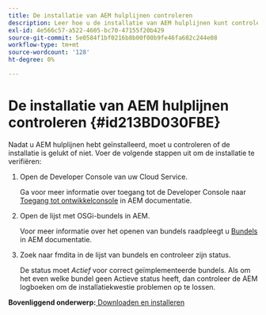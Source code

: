 ```yaml
---
title: De installatie van AEM hulplijnen controleren
description: Leer hoe u de installatie van AEM hulplijnen kunt controleren
exl-id: 4e566c57-a522-4605-bc70-47155f20b429
source-git-commit: 5e0584f1bf0216b8b00f00b9fe46fa682c244e08
workflow-type: tm+mt
source-wordcount: '128'
ht-degree: 0%

---
```


# De installatie van AEM hulplijnen controleren {#id213BD030FBE}

Nadat u AEM hulplijnen hebt geïnstalleerd, moet u controleren of de installatie is gelukt of niet. Voer de volgende stappen uit om de installatie te verifiëren:

1. Open de Developer Console van uw Cloud Service.

   Ga voor meer informatie over toegang tot de Developer Console naar [Toegang tot ontwikkelconsole](https://experienceleague.adobe.com/docs/experience-manager-learn/cloud-service/debugging/debugging-aem-as-a-cloud-service/developer-console.html) in AEM documentatie.

1. Open de lijst met OSGi-bundels in AEM.

   Voor meer informatie over het openen van bundels raadpleegt u [Bundels](https://experienceleague.adobe.com/docs/experience-manager-learn/cloud-service/debugging/debugging-aem-as-a-cloud-service/developer-console.html?lang=en#bundles) in AEM documentatie.

1. Zoek naar fmdita in de lijst van bundels en controleer zijn status.

   De status moet *Actief* voor correct geïmplementeerde bundels. Als om het even welke bundel geen Actieve status heeft, dan controleer de AEM logboeken om de installatiekwestie problemen op te lossen.


**Bovenliggend onderwerp:**[ Downloaden en installeren](download-install.md)
